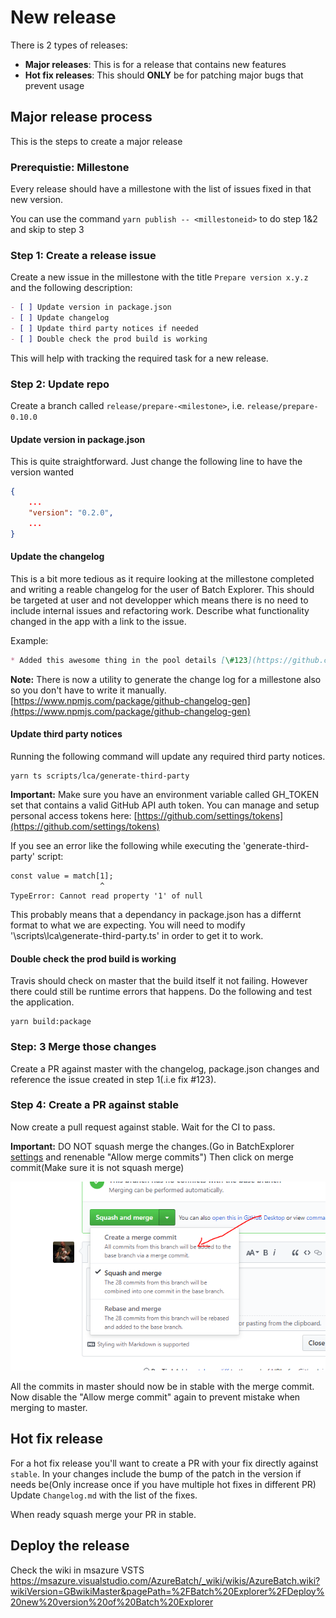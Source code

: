 # New release

There is 2 types of releases:

* **Major releases**: This is for a release that contains new features
* **Hot fix releases**: This should **ONLY** be for patching major bugs that prevent usage

## Major release process

This is the steps to create a major release

### Prerequistie: Millestone

Every release should have a millestone with the list of issues fixed in that new version.

You can use the command `yarn publish -- <millestoneid>` to do step 1&2 and skip to step 3

### Step 1: Create a release issue

Create a new issue in the millestone with the title `Prepare version x.y.z` and the following description:

```md
- [ ] Update version in package.json
- [ ] Update changelog
- [ ] Update third party notices if needed
- [ ] Double check the prod build is working
```

This will help with tracking the required task for a new release.

### Step 2: Update repo

Create a branch called `release/prepare-<milestone>`, i.e. `release/prepare-0.10.0`

#### Update version in package.json

This is quite straightforward. Just change the following line to have the version wanted

```json
{
    ...
    "version": "0.2.0",
    ...
}
```

#### Update the changelog

This is a bit more tedious as it require looking at the millestone completed and writing a reable changelog for the user of Batch Explorer.
This should be targeted at user and not developper which means there is no need to include internal issues and refactoring work.
Describe what functionality changed in the app with a link to the issue.

Example:

```md
* Added this awesome thing in the pool details [\#123](https://github.com/Azure/BatchExplorer/issues/123)
```

**Note:** There is now a utility to generate the change log for a millestone also so you don't have to write it manually.
[https://www.npmjs.com/package/github-changelog-gen](https://www.npmjs.com/package/github-changelog-gen)

#### Update third party notices

Running the following command will update any required third party notices.

```shell
yarn ts scripts/lca/generate-third-party
```

**Important:** Make sure you have an environment variable called GH_TOKEN set that contains a valid GitHub API auth token.
You can manage and setup personal access tokens here: [https://github.com/settings/tokens](https://github.com/settings/tokens)

If you see an error like the following while executing the 'generate-third-party' script:

```shell
const value = match[1];
                    ^
TypeError: Cannot read property '1' of null
```

This probably means that a dependancy in package.json has a differnt format to what we are expecting.
You will need to modify '\scripts\lca\generate-third-party.ts' in order to get it to work.

#### Double check the prod build is working

Travis should check on master that the build itself it not failing. However there could still be runtime errors that happens.
Do the following and test the application.

```shell
yarn build:package
```

### Step: 3 Merge those changes

Create a PR against master with the changelog, package.json changes and reference the issue created in step 1(.i.e fix \#123).

### Step 4: Create a PR against stable

Now create a pull request against stable. Wait for the CI to pass.

**Important:** DO NOT squash merge the changes.(Go in BatchExplorer [settings](https://github.com/Azure/BatchExplorer/settings) and renenable "Allow merge commits")
Then click on merge commit(Make sure it is not squash merge)

![Merge commit](images/merge-commit.png)

All the commits in master should now be in stable with the merge commit.
Now disable the "Allow merge commit" again to prevent mistake when merging to master.

## Hot fix release

For a hot fix release you'll want to create a PR with your fix directly against `stable`.
In your changes include the bump of the patch in the version if needs be(Only increase once if you have multiple hot fixes in different PR)
Update `Changelog.md` with the list of the fixes.

When ready squash merge your PR in stable.

## Deploy the release

Check the wiki in msazure VSTS <https://msazure.visualstudio.com/AzureBatch/_wiki/wikis/AzureBatch.wiki?wikiVersion=GBwikiMaster&pagePath=%2FBatch%20Explorer%2FDeploy%20new%20version%20of%20Batch%20Explorer>
